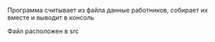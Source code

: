Программа считывает из файла данные работников, 
собирает их вместе и выводит в консоль

Файл расположен в src
